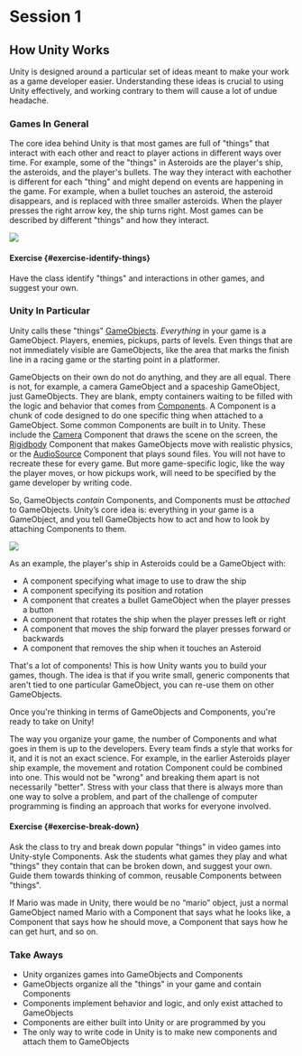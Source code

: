 # Session 1
## How Unity Works

Unity is designed around a particular set of ideas meant to make your work as a game developer easier. Understanding these ideas is crucial to using Unity effectively, and working contrary to them will cause a lot of undue headache.

### Games In General

The core idea behind Unity is that most games are full of "things" that interact with each other and react to player actions in different ways over time. For example, some of the "things" in Asteroids are the player's ship, the asteroids, and the player's bullets. The way they interact with eachother is different for each "thing" and might depend on events are happening in the game. For example, when a bullet touches an asteroid, the asteroid disappears, and is replaced with three smaller asteroids. When the player presses the right arrow key, the ship turns right. Most games can be described by different "things" and how they interact.

![](http://static1.gamespot.com/uploads/original/1539/15391776/2583507-5676190985-aster.png)

#### Exercise {#exercise-identify-things}
Have the class identify "things" and interactions in other games, and suggest your own.

### Unity In Particular

Unity calls these "things" [GameObjects](https://docs.unity3d.com/Manual/GameObjects.html). *Everything* in your game is a GameObject. Players, enemies, pickups, parts of levels. Even things that are not immediately visible are GameObjects, like the area that marks the finish line in a racing game or the starting point in a platformer.

GameObjects on their own do not do anything, and they are all equal. There is not, for example, a camera GameObject and a spaceship GameObject, just GameObjects. They are blank, empty containers waiting to be filled with the logic and behavior that comes from [Components](https://docs.unity3d.com/Manual/Components.html). A Component is a chunk of code designed to do one specific thing when attached to a GameObject. Some common Components are built in to Unity. These include the [Camera](https://docs.unity3d.com/Manual/class-Camera.html) Component that draws the scene on the screen, the [Rigidbody](https://docs.unity3d.com/Manual/class-Rigidbody.html) Component that makes GameObjects move with realistic physics, or the [AudioSource](https://docs.unity3d.com/Manual/class-AudioSource.html) Component that plays sound files. You will not have to recreate these for every game. But more game-specific logic, like the way the player moves, or how pickups work, will need to be specified by the game developer by writing code.

So, GameObjects *contain* Components, and Components must be *attached* to GameObjects. Unity’s core idea is: everything in your game is a GameObject, and you tell GameObjects how to act and how to look by attaching Components to them.

![](https://d2mxuefqeaa7sj.cloudfront.net/s_02986F66D20964F9BB6F25081A8646F27F4CE29D977FD708E3973173FB7632C8_1487449484328_file.png)

As an example, the player's ship in Asteroids could be a GameObject with:

- A component specifying what image to use to draw the ship
- A component specifying its position and rotation
- A component that creates a bullet GameObject when the player presses a button
- A component that rotates the ship when the player presses left or right
- A component that moves the ship forward the player presses forward or backwards
- A component that removes the ship when it touches an Asteroid

That's a lot of components! This is how Unity wants you to build your games, though. The idea is that if you write small, generic components that aren't tied to one particular GameObject, you can re-use them on other GameObjects.

Once you're thinking in terms of GameObjects and Components, you're ready to take on Unity!

The way you organize your game, the number of Components and what goes in them is up to the developers. Every team finds a style that works for it, and it is not an exact science. For example, in the earlier Asteroids player ship example, the movement and rotation Component could be combined into one. This would not be "wrong" and breaking them apart is not necessarily "better". Stress with your class that there is always more than one way to solve a problem, and part of the challenge of computer programming is finding an approach that works for everyone involved.

#### Exercise {#exercise-break-down}
Ask the class to try and break down popular "things" in video games into Unity-style Components. Ask the students what games they play and what "things" they contain that can be broken down, and suggest your own. Guide them towards thinking of common, reusable Components between "things".

If Mario was made in Unity, there would be no “mario” object, just a normal GameObject named Mario with a Component that says what he looks like, a Component that says how he should move, a Component that says how he can get hurt, and so on.

### Take Aways

* Unity organizes games into GameObjects and Components
* GameObjects organize all the "things" in your game and contain Components
* Components implement behavior and logic, and only exist attached to GameObjects
* Components are either built into Unity or are programmed by you
* The only way to write code in Unity is to make new components and attach them to GameObjects
